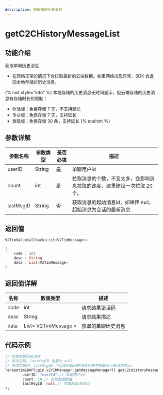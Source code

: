 ```yaml
---
description: 获取单聊历史消息
---
```


# getC2CHistoryMessageList

## 功能介绍

获取单聊历史消息

* 在网络正常的情况下会拉取最新的云端数据。如果网络出现异常，SDK 会返回本地存储的历史消息。

{% hint style="info" %}
本地存储的历史消息无时间显示，但云端存储的历史消息有存储时长的限制：

* 体验版：免费存储 7 天，不支持延长
* 专业版：免费存储 7 天，支持延长
* 旗舰版：免费存储 30 条，支持延长
{% endhint %}

## 参数详解

| 参数名称      | 参数类型   | 是否必填 | 描述                                     |
| --------- | ------ | ---- | -------------------------------------- |
| userID    | String | 是    |  单聊用户id                                |
| count     | int    | 是    | 拉取消息的个数，不宜太多，会影响消息拉取的速度，这里建议一次拉取 20 个。 |
| lastMsgID | String | 否    | 获取消息的起始消息id，如果传 null，起始消息为会话的最新消息      |

## 返回值

```dart
V2TimValueCallback<List<V2TimMessage>>

{
    code : int
    desc : String
    data : List<V2TimMessage>
}
```

## 返回值详解

| 名称   | 数值类型                                                             | 描述                                                             |
| ---- | ---------------------------------------------------------------- | -------------------------------------------------------------- |
| code | int                                                              | 请求结果[错误码](https://cloud.tencent.com/document/product/269/1671) |
| desc | String                                                           | 请求结果描述                                                         |
| data | List< [V2TimMessage](../guan-jian-lei/message/v2timmessage.md) > | 获取的单聊历史消息                                                      |

## 代码示例  &#x20;

```dart
// 拉取单聊历史消息
// 首次拉取，lastMsgID 设置为 null
// 再次拉取时，lastMsgID 可以使用返回的消息列表中的最后一条消息的id
TencentImSDKPlugin.v2TIMManager.getMessageManager().getC2CHistoryMessageList(
        userID: "userId",// 单聊用户id
        count: 10,// 拉取数据数量
        lastMsgID: null,// 拉取起始消息id
);
```
